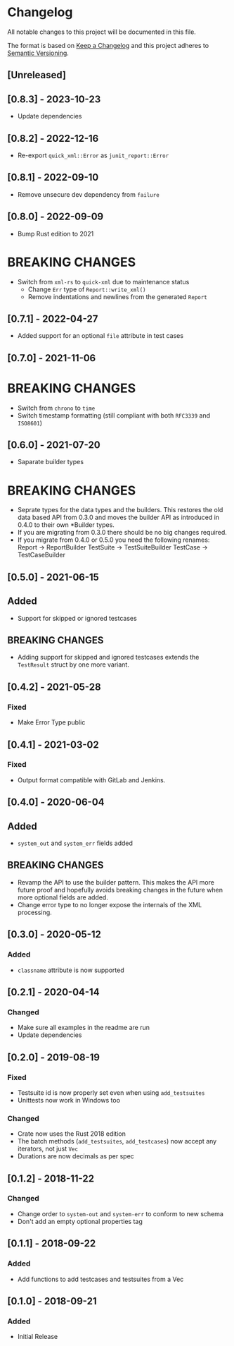 # Changelog
All notable changes to this project will be documented in this file.

The format is based on [Keep a Changelog](http://keepachangelog.com/en/1.0.0/)
and this project adheres to [Semantic Versioning](http://semver.org/spec/v2.0.0.html).

## [Unreleased]

## [0.8.3] - 2023-10-23

- Update dependencies

## [0.8.2] - 2022-12-16

- Re-export `quick_xml::Error` as `junit_report::Error`

## [0.8.1] - 2022-09-10

- Remove unsecure dev dependency from `failure`

## [0.8.0] - 2022-09-09

- Bump Rust edition to 2021
# BREAKING CHANGES
- Switch from `xml-rs` to `quick-xml` due to maintenance status
  - Change `Err` type of `Report::write_xml()`
  - Remove indentations and newlines from the generated `Report`

## [0.7.1] - 2022-04-27

- Added support for an optional `file` attribute in test cases

## [0.7.0] - 2021-11-06
# BREAKING CHANGES
- Switch from `chrono` to `time`
- Switch timestamp formatting (still compliant with both `RFC3339` and `ISO8601`)

## [0.6.0] - 2021-07-20

- Saparate builder types
# BREAKING CHANGES
- Seprate types for the data types and the builders. This restores the old data based API from 0.3.0 and moves
the builder API as introduced in 0.4.0 to their own *Builder types.
- If you are migrating from 0.3.0 there should be no big changes required.
- If you migrate from 0.4.0 or 0.5.0 you need the following renames:
  Report -> ReportBuilder
  TestSuite -> TestSuiteBuilder
  TestCase -> TestCaseBuilder


## [0.5.0] - 2021-06-15

## Added
- Support for skipped or ignored testcases
## BREAKING CHANGES
- Adding support for skipped and ignored testcases extends the `TestResult` struct by one more variant.

## [0.4.2] - 2021-05-28

### Fixed

- Make Error Type public

## [0.4.1] - 2021-03-02

### Fixed

- Output format compatible with GitLab and Jenkins.

## [0.4.0] - 2020-06-04

## Added
- `system_out` and `system_err` fields added

## BREAKING CHANGES
- Revamp the API to use the builder pattern. This makes the API more future proof and hopefully avoids breaking changes in the future when more optional fields are added.
- Change error type to no longer expose the internals of the XML processing.

## [0.3.0] - 2020-05-12

### Added
- `classname` attribute is now supported

## [0.2.1] - 2020-04-14
### Changed
- Make sure all examples in the readme are run
- Update dependencies

## [0.2.0] - 2019-08-19
### Fixed
- Testsuite id is now properly set even when using `add_testsuites`
- Unittests now work in Windows too

### Changed
- Crate now uses the Rust 2018 edition
- The batch methods (`add_testsuites`, `add_testcases`) now accept any iterators, not just `Vec`
- Durations are now decimals as per spec

## [0.1.2] - 2018-11-22
### Changed
- Change order to `system-out` and `system-err` to conform to new schema
- Don't add an empty optional properties tag

## [0.1.1] - 2018-09-22
### Added
- Add functions to add testcases and testsuites from a Vec

## [0.1.0] - 2018-09-21
### Added
- Initial Release
